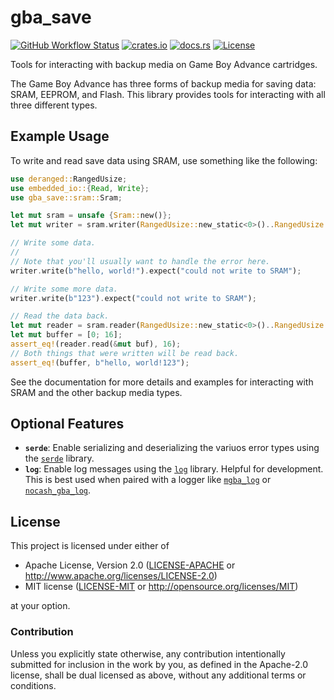 # gba_save

[![GitHub Workflow Status](https://img.shields.io/github/check-runs/Anders429/gba_save/master?label=tests)](https://github.com/Anders429/gba_save/actions?query=branch%3Amaster)
[![crates.io](https://img.shields.io/crates/v/gba_save)](https://crates.io/crates/gba_save)
[![docs.rs](https://docs.rs/gba_save/badge.svg)](https://docs.rs/gba_save)
[![License](https://img.shields.io/crates/l/gba_save)](#license)

Tools for interacting with backup media on Game Boy Advance cartridges.

The Game Boy Advance has three forms of backup media for saving data: SRAM, EEPROM, and Flash. This library provides tools for interacting with all three different types.

## Example Usage
To write and read save data using SRAM, use something like the following:

``` rust
use deranged::RangedUsize;
use embedded_io::{Read, Write};
use gba_save::sram::Sram;

let mut sram = unsafe {Sram::new()};
let mut writer = sram.writer(RangedUsize::new_static<0>()..RangedUsize::new_static<15>());

// Write some data.
//
// Note that you'll usually want to handle the error here.
writer.write(b"hello, world!").expect("could not write to SRAM");

// Write some more data.
writer.write(b"123").expect("could not write to SRAM");

// Read the data back.
let mut reader = sram.reader(RangedUsize::new_static<0>()..RangedUsize::new_static<15>());
let mut buffer = [0; 16];
assert_eq!(reader.read(&mut buf), 16);
// Both things that were written will be read back.
assert_eq!(buffer, b"hello, world!123");
```

See the documentation for more details and examples for interacting with SRAM and the other backup media types.

## Optional Features
- **`serde`**: Enable serializing and deserializing the variuos error types using the [`serde`](https://crates.io/crates/serde) library.
- **`log`**: Enable log messages using the [`log`](https://crates.io/crates/log) library.
Helpful for development. This is best used when paired with a logger like [`mgba_log`](https://crates.io/crates/mgba_log) or
[`nocash_gba_log`](https://crates.io/crates/nocash_gba_log).

## License
This project is licensed under either of

* Apache License, Version 2.0
([LICENSE-APACHE](https://github.com/Anders429/gba_save/blob/HEAD/LICENSE-APACHE) or
http://www.apache.org/licenses/LICENSE-2.0)
* MIT license
([LICENSE-MIT](https://github.com/Anders429/gba_save/blob/HEAD/LICENSE-MIT) or
http://opensource.org/licenses/MIT)

at your option.

### Contribution
Unless you explicitly state otherwise, any contribution intentionally submitted for inclusion in the work by you, as defined in the Apache-2.0 license, shall be dual licensed as above, without any additional terms or conditions.

